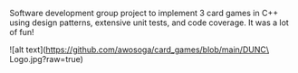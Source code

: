 Software development group project to implement 3 card games in C++ using design patterns, extensive unit tests, and code coverage. It was a lot of fun!

![alt text](https://github.com/awosoga/card_games/blob/main/DUNC\ Logo.jpg?raw=true)
